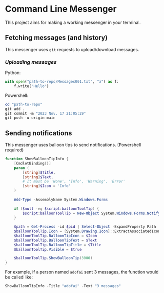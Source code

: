 # Command Line Messenger

This project aims for making a working messenger in your terminal.

## Fetching messages (and history)

This messenger uses `git` requests to upload/download messages.

### *Uploading messages*

Python:

```py
with open("path-to-repo/Messages001.txt", "a") as f:
    f.write("Hello")
```

Powershell:

```powershell
cd "path-to-repo"
git add .
git commit -m "2023 Nov. 17 21:05:29"
git push -u origin main
```

## Sending notifications

This messenger uses balloon tips to send notifications. (Powershell required)

```powershell
function ShowBalloonTipInfo {    
    [CmdletBinding()]
    param (
        [string]$Title,
        [string]$Text,
        # It must be 'None', 'Info', 'Warning', 'Error'
        [string]$Icon = 'Info'
    )
    
    Add-Type -AssemblyName System.Windows.Forms
    
    if ($null -eq $script:balloonToolTip) {
        $script:balloonToolTip = New-Object System.Windows.Forms.NotifyIcon 
    }
    
    $path = Get-Process -id $pid | Select-Object -ExpandProperty Path
    $balloonToolTip.Icon = [System.Drawing.Icon]::ExtractAssociatedIcon($path)
    $balloonToolTip.BalloonTipIcon = $Icon
    $balloonToolTip.BalloonTipText = $Text
    $balloonToolTip.BalloonTipTitle = $Title
    $balloonToolTip.Visible = $true

    $balloonToolTip.ShowBalloonTip(3000)
}
```

For example, if a person named `adofai` sent 3 messages, the function would be called like:

```powershell
ShowBalloonTipInfo -Title "adofai" -Text "3 messages"
```
